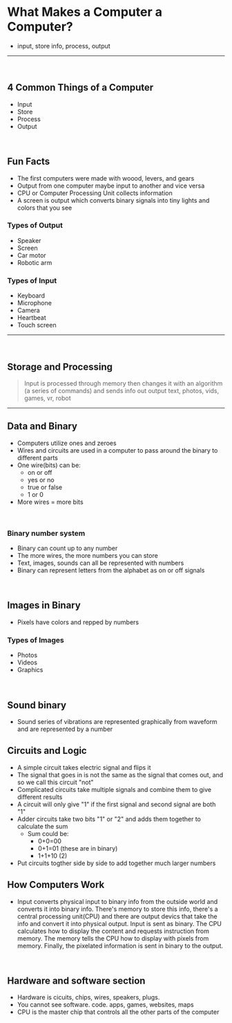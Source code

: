 # What Makes a Computer a Computer?
- input, store info, process, output
<hr>
<br>

## 4 Common Things of a Computer
- Input
- Store
- Process
- Output
<br>

## Fun Facts
- The first computers were made with woood, levers, and gears
- Output from one computer maybe input to another and vice versa
- CPU or Computer Processing Unit collects information 
- A screen is output which converts binary signals into tiny lights and colors that you see
### Types of Output
- Speaker
- Screen 
- Car motor 
- Robotic arm
### Types of Input
- Keyboard 
- Microphone
- Camera
- Heartbeat
- Touch screen
<hr>
<br>

## Storage and Processing
> Input is processed through memory then changes it with an algorithm (a series of commands) and sends info out
output
text, photos, vids, games, vr, robot
<hr>

## Data and Binary
- Computers utilize ones and zeroes 
- Wires and circuits are used in a computer to pass around the binary to different parts
- One wire(bits) can be:
    - on or off
    - yes or no
    - true or false
    - 1 or 0
- More wires = more bits
<br>

### Binary number system
- Binary can count up to any number
- The more wires, the more numbers you can store
- Text, images, sounds can all be represented with numbers
- Binary can represent letters from the alphabet as on or off signals
<br>

## Images in Binary
- Pixels have colors and repped by numbers

### Types of Images
- Photos
- Videos
- Graphics
<br>

## Sound binary
- Sound series of vibrations are represented graphically from waveform and are represented by a number

## Circuits and Logic
- A simple circuit takes electric signal and flips it
- The signal that goes in is not the same as the signal that comes out, and so we call this circuit "not"
- Complicated circuits take multiple signals and combine them to give different results
- A circuit will only give "1" if the first signal and second signal are both "1"
- Adder circuits take two bits "1" or "2" and adds them together to calculate the sum
    - Sum could be: 
        - 0+0=00
        - 0+1=01    (these are in binary)
        - 1+1+10 (2)
- Put circuits togther side by side to add together much larger numbers

## How Computers Work
- Input converts physical input to binary info from the outside world and converts it into binary info. There's memory to store this info, there's a central processing unit(CPU) and there are output devics that take the info and convert it into physical output.
Input is sent as binary. The CPU calculates how to display the content and requests instruction from memory. The memory tells the CPU how to display with pixels from memory. Finally, the pixelated information is sent in binary to the output. 
<br>


## Hardware and software section
- Hardware is cicuits, chips, wires, speakers, plugs.
- You cannot see software. code. apps, games, websites, maps
- CPU is the master chip that controls all the other parts of the computer